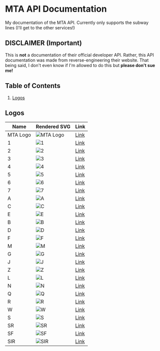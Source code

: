 # MTA API Documentation
My documentation of the MTA API. Currently only supports the subway lines (I'll get to the other services!)

## DISCLAIMER (Important)
This is **not** a documentation of their official developer API. Rather, this API documentation was made from reverse-engineering their website. That being said, I don't even know if I'm allowed to do this but **please don't sue me!**

## Table of Contents
1. [Logos](#logos)

## Logos
| Name     | Rendered SVG                                                                                       | Link                                                                                                         |
|----------|-----------------------------------------------------------------------------------------------------|--------------------------------------------------------------------------------------------------------------|
| MTA Logo | ![MTA Logo](https://new.mta.info/themes/custom/bootstrap_mta/favicon.ico)                           | [Link](https://new.mta.info/themes/custom/bootstrap_mta/favicon.ico)                                          |
| 1        | ![1](https://new.mta.info/themes/custom/bootstrap_mta/js/apps/f615303877866360408d22d028c7e1d2.svg) | [Link](https://new.mta.info/themes/custom/bootstrap_mta/js/apps/f615303877866360408d22d028c7e1d2.svg)         |
| 2        | ![2](https://new.mta.info/themes/custom/bootstrap_mta/js/apps/12b76417962028dc5dd46a5f7da4e257.svg) | [Link](https://new.mta.info/themes/custom/bootstrap_mta/js/apps/12b76417962028dc5dd46a5f7da4e257.svg)         |
| 3        | ![3](https://new.mta.info/themes/custom/bootstrap_mta/js/apps/a78ac9d7ebbb00594f70070c3867e8d5.svg) | [Link](https://new.mta.info/themes/custom/bootstrap_mta/js/apps/a78ac9d7ebbb00594f70070c3867e8d5.svg)         |
| 4        | ![4](https://new.mta.info/themes/custom/bootstrap_mta/js/apps/085719a34ab709a927f368bf0e764777.svg) | [Link](https://new.mta.info/themes/custom/bootstrap_mta/js/apps/085719a34ab709a927f368bf0e764777.svg)         |
| 5        | ![5](https://new.mta.info/themes/custom/bootstrap_mta/js/apps/b370f0e0c62c4b8f36b928178df6b4ae.svg) | [Link](https://new.mta.info/themes/custom/bootstrap_mta/js/apps/b370f0e0c62c4b8f36b928178df6b4ae.svg)         |
| 6        | ![6](https://new.mta.info/themes/custom/bootstrap_mta/js/apps/af9ae1b0bcfd30bc6c3626dae98074ef.svg) | [Link](https://new.mta.info/themes/custom/bootstrap_mta/js/apps/af9ae1b0bcfd30bc6c3626dae98074ef.svg)         |
| 7        | ![7](https://new.mta.info/themes/custom/bootstrap_mta/js/apps/903c05438d54ff7a5d0036a769f10bf6.svg) | [Link](https://new.mta.info/themes/custom/bootstrap_mta/js/apps/903c05438d54ff7a5d0036a769f10bf6.svg)         |
| A        | ![A](https://new.mta.info/themes/custom/bootstrap_mta/js/apps/9041d815e07d7dd93ebaa6bd466b6b67.svg) | [Link](https://new.mta.info/themes/custom/bootstrap_mta/js/apps/9041d815e07d7dd93ebaa6bd466b6b67.svg)         |
| C        | ![C](https://new.mta.info/themes/custom/bootstrap_mta/js/apps/ec805c7415caff62cc2641469574683c.svg) | [Link](https://new.mta.info/themes/custom/bootstrap_mta/js/apps/ec805c7415caff62cc2641469574683c.svg)         |
| E        | ![E](https://new.mta.info/themes/custom/bootstrap_mta/js/apps/5500549a75e2a20cfc18d6f87babfe40.svg) | [Link](https://new.mta.info/themes/custom/bootstrap_mta/js/apps/5500549a75e2a20cfc18d6f87babfe40.svg)         |
| B        | ![B](https://new.mta.info/themes/custom/bootstrap_mta/js/apps/9156f755686e8e6b2935f07a393b611a.svg) | [Link](https://new.mta.info/themes/custom/bootstrap_mta/js/apps/9156f755686e8e6b2935f07a393b611a.svg)         |
| D        | ![D](https://new.mta.info/themes/custom/bootstrap_mta/js/apps/84bc409ef98ce69f9d36e9b2556ab7cf.svg) | [Link](https://new.mta.info/themes/custom/bootstrap_mta/js/apps/84bc409ef98ce69f9d36e9b2556ab7cf.svg)         |
| F        | ![F](https://new.mta.info/themes/custom/bootstrap_mta/js/apps/5b35921d073d41d80deeb17cac90d7fd.svg) | [Link](https://new.mta.info/themes/custom/bootstrap_mta/js/apps/5b35921d073d41d80deeb17cac90d7fd.svg)         |
| M        | ![M](https://new.mta.info/themes/custom/bootstrap_mta/js/apps/0e9163c71c7f9397f7d3e36d51546849.svg) | [Link](https://new.mta.info/themes/custom/bootstrap_mta/js/apps/0e9163c71c7f9397f7d3e36d51546849.svg)         |
| G        | ![G](https://new.mta.info/themes/custom/bootstrap_mta/js/apps/8f8f3abaabc85122841fe5df41fbc344.svg) | [Link](https://new.mta.info/themes/custom/bootstrap_mta/js/apps/8f8f3abaabc85122841fe5df41fbc344.svg)         |
| J        | ![J](https://new.mta.info/themes/custom/bootstrap_mta/js/apps/bca69e5237ed3e7d0d78320261f99f2d.svg) | [Link](https://new.mta.info/themes/custom/bootstrap_mta/js/apps/bca69e5237ed3e7d0d78320261f99f2d.svg)         |
| Z        | ![Z](https://new.mta.info/themes/custom/bootstrap_mta/js/apps/3f0bb849f47ead835e0241104f337a6d.svg) | [Link](https://new.mta.info/themes/custom/bootstrap_mta/js/apps/3f0bb849f47ead835e0241104f337a6d.svg)         |
| L        | ![L](https://new.mta.info/themes/custom/bootstrap_mta/js/apps/8c1bfa6816b539fd63ca8f26e4dc8b65.svg) | [Link](https://new.mta.info/themes/custom/bootstrap_mta/js/apps/8c1bfa6816b539fd63ca8f26e4dc8b65.svg)         |
| N        | ![N](https://new.mta.info/themes/custom/bootstrap_mta/js/apps/4a1b0077917e37bf08502f6ec21b04c8.svg) | [Link](https://new.mta.info/themes/custom/bootstrap_mta/js/apps/4a1b0077917e37bf08502f6ec21b04c8.svg)         |
| Q        | ![Q](https://new.mta.info/themes/custom/bootstrap_mta/js/apps/b746451c38ae7d57f8a4d0b72b369328.svg) | [Link](https://new.mta.info/themes/custom/bootstrap_mta/js/apps/b746451c38ae7d57f8a4d0b72b369328.svg)         |
| R        | ![R](https://new.mta.info/themes/custom/bootstrap_mta/js/apps/9c6333dc2424c01e4740f5c3c56d362f.svg) | [Link](https://new.mta.info/themes/custom/bootstrap_mta/js/apps/9c6333dc2424c01e4740f5c3c56d362f.svg)         |
| W        | ![W](https://new.mta.info/themes/custom/bootstrap_mta/js/apps/566ed247e9487d43c1f1cc7e8ea5f456.svg) | [Link](https://new.mta.info/themes/custom/bootstrap_mta/js/apps/566ed247e9487d43c1f1cc7e8ea5f456.svg)         |
| S        | ![S](https://new.mta.info/themes/custom/bootstrap_mta/js/apps/da91e0c35571668af52eb6164a71f33e.svg) | [Link](https://new.mta.info/themes/custom/bootstrap_mta/js/apps/da91e0c35571668af52eb6164a71f33e.svg)         |
| SR       | ![SR](https://new.mta.info/themes/custom/bootstrap_mta/js/apps/ee2e30facb9a6c4b8bf0c43e531a36ab.svg) | [Link](https://new.mta.info/themes/custom/bootstrap_mta/js/apps/ee2e30facb9a6c4b8bf0c43e531a36ab.svg)         |
| SF       | ![SF](https://new.mta.info/themes/custom/bootstrap_mta/js/apps/c01e0840361272a0585e94a540d6755f.svg) | [Link](https://new.mta.info/themes/custom/bootstrap_mta/js/apps/c01e0840361272a0585e94a540d6755f.svg)         |
| SIR      | ![SIR](https://new.mta.info/themes/custom/bootstrap_mta/js/apps/ab18baf2d2d8ea7f1902ce1751d5fdf2.svg) | [Link](https://new.mta.info/themes/custom/bootstrap_mta/js/apps/ab18baf2d2d8ea7f1902ce1751d5fdf2.svg)         |
